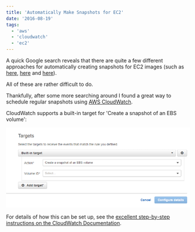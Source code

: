 ```yaml
---
title: 'Automatically Make Snapshots for EC2'
date: '2016-08-19'
tags:
  - 'aws'
  - 'cloudwatch'
  - 'ec2'
---
```


A quick Google search reveals that there are quite a few different approaches for automatically creating snapshots for EC2 images (such as [here](https://serverlesscode.com/post/lambda-schedule-ebs-snapshot-backups/), [here](https://www.flynsarmy.com/2015/06/how-to-schedule-daily-rolling-ebs-snapshots/) and [here](http://www.4synergy.nl/create-scheduled-snapshots-for-your-ec2-volumes/)).

All of these are rather difficult to do.

Thankfully, after some more searching around I found a great way to schedule regular snapshots using [AWS CloudWatch](https://aws.amazon.com/cloudwatch/).

CloudWatch supports a built-in target for 'Create a snapshot of an EBS volume':

![target](images/target.png)

For details of how this can be set up, see the [excellent step-by-step instructions on the CloudWatch Documentation](http://docs.aws.amazon.com/AmazonCloudWatch/latest/events/TakeScheduledSnapshot.html).
